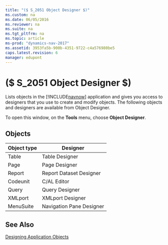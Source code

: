 ```yaml
---
title: "($ S_2051 Object Designer $)"
ms.custom: na
ms.date: 06/05/2016
ms.reviewer: na
ms.suite: na
ms.tgt_pltfrm: na
ms.topic: article
ms-prod: "dynamics-nav-2017"
ms.assetid: 3953fa5b-900b-4351-9722-c4a576980be5
caps.latest.revision: 6
manager: edupont
---
```

# ($ S_2051 Object Designer $)
Lists objects in the [!INCLUDE[navnow](includes/navnow_md.md)] application and gives you access to designers that you use to create and modify objects. The following objects and designers are available from Object Designer.  
  
 To open this window, on the **Tools** menu, choose **Object Designer**.  
  
## Objects  
  
|Object type|Designer|  
|-----------------|--------------|  
|Table|Table Designer|  
|Page|Page Designer|  
|Report|Report Dataset Designer|  
|Codeunit|C\/AL Editor|  
|Query|Query Designer|  
|XMLport|XMLport Designer|  
|MenuSuite|Navigation Pane Designer|  
  
## See Also  
 [Designing Application Objects](Designing-Application-Objects.md)